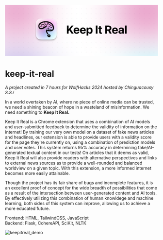 ![banner](./assets/banner.png)
# keep-it-real
*A project created in 7 hours for WolfHacks 2024 hosted by Chinguacousy S.S.!*

In a world overtaken by AI, where no piece of online media can be trusted, we need a shining beacon of hope in a wasteland of misinformation. We need something to **Keep It Real.**

Keep It Real is a Chrome extension that uses a combination of AI models and user-submitted feedback to determine the validity of information on the internet! By training our very own model on a dataset of fake news articles and headlines, our extension is able to provide users with a validity score for the page they're currently on, using a combination of prediction models and user votes. This system returns 95% accuracy in determining fake/AI-generated textual content in our tests! On articles that it deems as valid, Keep It Real will also provide readers with alternative perspectives and links to external news sources as to provide a well-rounded and balanced worldview on a given topic. With this extension, a more informed internet becomes more easily attainable.

Though the project has its fair share of bugs and incomplete features, it is an excellent proof of concept for the wide breadth of possibilities that come as a result of the intersection between user-generated content and AI tools. By effectively utilizing this combination of human knowldege and machine learning, both sides of this system can improve, allowing us to achieve a more educated future.

Frontend: HTML, TailwindCSS, JavaScript <br>
Backend: Flask, CohereAPI, SciKit, NLTK

![keepitreal_demo](https://github.com/ameya-g-git/keep-it-real/assets/121361927/f7a47725-919b-4a75-b18a-00b8828d42d2)

